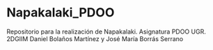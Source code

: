 # Napakalaki_PDOO
Repositorio para la realización de Napakalaki. 
Asignatura PDOO UGR. 
2DGIIM Daniel Bolaños Martínez y José María Borrás Serrano
